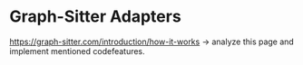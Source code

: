 # Graph-Sitter Adapters

https://graph-sitter.com/introduction/how-it-works  -> analyze this page and implement mentioned codefeatures.
